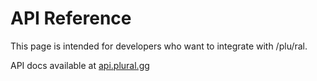 # API Reference

This page is intended for developers who want to integrate with /plu/ral.

API docs available at [api.plural.gg](https://api.plural.gg/docs)